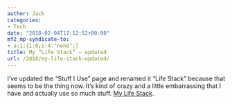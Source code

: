 ```yaml
---
author: Jack
categories:
- Tech
date: "2018-02-04T17:12:52+00:00"
mf2_mp-syndicate-to:
- a:1:{i:0;s:4:"none";}
title: My “Life Stack” – updated
url: /2018/my-life-stack-updated/
---
```

I&#8217;ve updated the &#8220;Stuff I Use&#8221; page and renamed it &#8220;Life Stack&#8221; because that seems to be the thing now. It&#8217;s kind of crazy and a little embarrassing that I have and actually use so much stuff. [My Life Stack][1].

 [1]: https://jack.baty.net/life-stack/